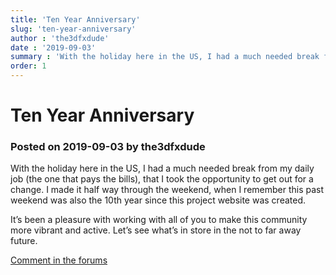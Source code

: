 ```yaml
---
title: 'Ten Year Anniversary'
slug: 'ten-year-anniversary'
author : 'the3dfxdude'
date : '2019-09-03'
summary : 'With the holiday here in the US, I had a much needed break from my daily job (the one that pays the bills), that I took the opportunity to get out or a change. I made it half way through the weekend, when I remember this past weekend was also the 10th year since this project website was created.'
order: 1
---
```


# Ten Year Anniversary

### Posted on 2019-09-03 by the3dfxdude

With the holiday here in the US, I had a much needed break from my daily job (the one that pays the bills), that I took the opportunity to get out for a change. I made it half way through the weekend, when I remember this past weekend was also the 10th year since this project website was created.


It’s been a pleasure with working with all of you to make this community more vibrant and active. Let’s see what’s in store in the not to far away future.

[Comment in the forums](https://7kfans.com/forums/posting.php?mode=post&f=6)
